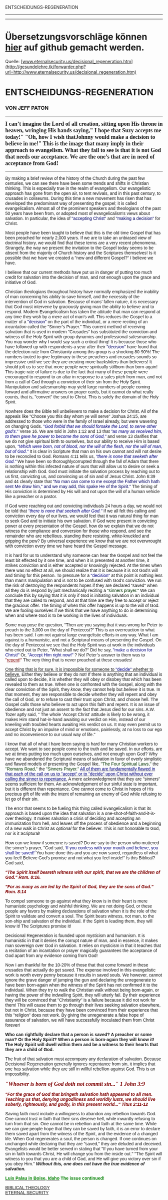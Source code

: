 <!--t ENTSCHEIDUNGS-REGENERATION - in Arbeit (0% übersetzt) t-->
<!--d d-->

ENTSCHEIDUNGS-REGENERATION

- - - 
- - -

# Übersetzungsvorschläge können [hier](https://github.com/gesundelehre/gesundelehre_translate/blob/master/content/eternalsecurity.us/entscheidungs-regeneration.md) auf github gemacht werden.

Quelle: [www.eternalsecurity.us/decisional_regeneration.htm](http://gesundelehre.tk/forwarder.php?url=http://www.eternalsecurity.us/decisional_regeneration.htm)


# ENTSCHEIDUNGS-REGENERATION
### VON JEFF PATON

* * *

**<font size="4"><span style="font-family: Comic Sans MS;">I can’t imagine the Lord of all creation, sitting upon His throne in heaven, wringing His hands saying," I hope that Suzy accepts me today!" "Oh, how I wish thatJohnny would make a decision to believe in me!" This is the image that many imply in their approach to evangelism. What they fail to see is that it is not God that needs our acceptance. We are the one’s that are in need of acceptance from God!</span></font>**

* * *
<font face="Arial">

By making a brief review of the history of the Church during the past few centuries, we can see there have been some trends and shifts in Christian thinking. This is especially true in the realm of evangelism. Our evangelistic approach has gone from the open air, to tent revivals, and in this past century, to crusades in coliseums. During this time a new movement has risen that has developed the predominant way of presenting the gospel; it is called evangelicalism. Almost all of the prominent speakers and theologians of the past 50 years have been from, or adopted most of evangelicalism's views about salvation. In particular, the idea of <font color="#000066">"accepting Christ"</font> and <font color="#000066">"making a decision"</font> for Christ. 

Most people have been taught to believe that this is the old time Gospel that has been preached for nearly 2,000 years. If we are to take an unbiased view of doctrinal history, we would find that these terms are a very recent phenomena. Strangely, the way we present the invitation to the Gospel today seems to be absent from the majority of Church history and the Scriptures themselves! Is it possible that we have we created a "new and different Gospel?" I believe we have.

I believe that our current methods have put us in danger of putting too much credit for salvation into the decision of man, and not enough upon the grace and initiative of God.  

Christian theologians throughout history have normally emphasized the inability of man concerning his ability to save himself, and the necessity of the intervention of God in salvation. Because of mans’ fallen nature, it is necessary that God must intervene by graciously giving man the ability to believe and to respond. Modern Evangelicalism has taken the attitude that man can respond at any time they wish by a mere act of man’s will. This reduces the Gospel to a matter of a <font color="#000066">"decision"</font> on the part of the individual, or a mere reciting of an _incantation_ called the "Sinner’s Prayer." This current method of receiving salvation that is used in modern "Crusades" has substituted the conviction and witness of the Holy Spirit with group dynamics and professional salesmanship. You may wonder why I would say such a critical thing! It is because those who have followed up with respondents a year after their <font color="#000066">"decision"</font> have found that the defection rate from Christianity among this group is a shocking 80-90%! The numbers touted to give legitimacy to these preachers and crusades sounds so impressive until we see they are creating more backsliders than believers! It should jolt us to see that more people were spiritually stillborn than born-again! This tragic rate of failure is due to the fact that many of these people were encouraged to respond to an altar in response to a sales pitch from man, and not from a call of God through a conviction of their sin from the Holy Spirit. Manipulation and salesmanship may yield large numbers of people coming forward and affirmative answers on prayer cards, but it cannot do what really counts, that is, "convert" the soul to Christ. This is solely the domain of the Holy Spirit.

Nowhere does the Bible tell unbelievers to make a decision for Christ. All of the appeals like "Choose you this day whom ye will serve" Joshua 24:15, are addressed to those who were in the family of Israel already, but were wavering on changing Gods. <font color="#000080">"_God forbid that we should forsake the Lord, to serve other god’s_."</font> Verse 16\. We are told in John 1:12 and 13 that <font color="#000080">_"as many as received him, to them gave he power to become the sons of God,"_</font> and verse 13 clarifies that we do not give spiritual birth to ourselves, but our ability to receive Him is based upon, _<font color="#000080">"Which were born, not of blood, nor the will of the flesh, nor the will of man, but of God."</font>_ It is clear in Scripture that man on his own cannot and will not desire to be reconciled to God. Romans 4:11 tells us, <font color="#000080">_"there is none that seeketh after God."_</font> We have been so thoroughlycorrupted through the fall of Adam that there is nothing within this infected nature of ours that will allow us to desire or seek a relationship with God. God must initiate the salvation process by reaching out to us first, convicting us, and convincing us of sin and of Jesus Christ.  John 6:39 and 44 clearly state that <font color="#000066">"No man can come to me except the Father which hath sent Me draw him," and we may add, this spake He of the Spirit."</font> The timing of His conviction is determined by _His_ will and not upon the will of a human vehicle like a preacher or a pastor.

If God were reaching out and convicting individuals 24 hours a day, we would not be told that <font color="#000080">_"there is none that seeketh after God."_</font> If we all felt this calling and conviction every day of our lives, we would feel that it was natural thing for man to seek God and to initiate his own salvation. If God were present in convicting power at every presentation of the Gospel, how do we explain that we do not witness the compliance and conversion for those who respond, and see the remainder who are rebellious, standing there resisting, white-knuckled and gripping the pew? By universal experience we know that we are not overwrought with conviction every time we have heard the Gospel message.

It is hard for us to understand why someone can hear the Gospel and not feel the least bit effected by it one time, and when it is presented at another time, it strikes conviction and is either accepted or knowingly rejected. At the times when there was no effect at all, we should realize that it is because it is not God’s will and timing for this person. To pressure for a <font color="#000080">"decision"</font> at this point is nothing less than man’s manipulation and is not to be confused with God’s conviction. We run the risk of destroying the respondents hopes if they are declared "saved" when all they do is respond by just mechanically reciting a <font color="#003300">"sinners prayer."</font> We can conclude this by saying that it is only if God is initiating salvation in an individual that they are called to respond, and at that time are they free to accept or reject the gracious offer. The timing of when this offer happens is up to the will of God. We are fooling ourselves if we think that we have anything to do in determining when and where God is to be working in the lives of individuals.

Some may pose the question, "Then are you saying that it was wrong for Peter to preach to the 3,000 on the day of Pentecost?" This is an overreaction to what has been said. I am not against large evangelistic efforts in any way. What I am against is a humanistic, and not a Scriptural means of presenting the Gospel. On the day of Pentecost we see that the Holy Spirit was at work in the individuals who cried out to Peter, "What shall we do?" Did he say, <font color="#000080">"make a decision for Christ!"</font> Or, <font color="#000080">"Accept Him right now!"</font> ? No! Peter’s answer to them was to <font color="#800000">"<u>repent</u>!"</font> The very thing that is never preached at these crusades!

<u>One thing that is for sure, it is impossible for someone to <font color="#000080">"decide"</font> whether to believe.</u> Either they believe or they do not! If there is anything that an individual is called upon to decide, it is whether they will obey or disobey that which has been revealed to them as true. When one is confronted with the Gospel, along with the clear conviction of the Spirit, they _know,_ they cannot help but _believe_ it is true. In that moment, they are responsible to decide whether they will repent and obey the call of God, or to refuse to cast their trust upon Christ, and choose hell. The Gospel calls those who believe to act upon this faith and repent. It is an issue of obedience and not just an assent to the _fact_ that Jesus died for our sins. A.W. Tozer aptly said, " The whole ‘Accept Christ’ attitude is likely to be wrong, it makes Him stand hat-in-hand awaiting our verdict on Him, instead of our kneeling with troubled hearts awaiting His verdict on us. It may even permit us to accept Christ by an impulse of mind or emotions, painlessly, at no loss to our ego and no inconvenience to our usual way of life."

I know that all of what I have been saying is hard for many Christian workers to accept. We want to see people come to the truth and be saved. In our efforts, are we at times putting too much upon ourselves, and not enough upon God? Why have we abandoned the Scriptural means of salvation in favor of overly simplistic and flawed models of presenting the Gospel like, <font color="#003300">"The Four Spiritual Laws,"</font> the <font color="#003300">"Romans Road,"</font> the <font color="#003300">"Sinners Prayer."</font> <u><font color="#000080">All of them are fundamentally flawed in that each of the call on us to "accept" or to "decide" upon Christ without ever calling the sinner to repentance.</font></u> A mere acknowledgment that they are "sinners" seems sufficient for them. An acknowledgement of our sinful state is important, but it is different than repentance. One cannot come to Christ in hopes of His precious gift of life with the intent of remaining an enemy of God while refusing to let go of their sin.

The error that seems to be fueling this thing called Evangelicalism is that its approach is based upon the idea that salvation is a one-shot-of-faith-and-it-is-over theology. It makes salvation a crisis of deciding and accepting an immunization from hell, and leaves off the process of obedience and a beginning of a new walk in Christ as _optional_ for the believer. This is not honorable to God, nor is it Scriptural! 

How can we know if someone is saved? Do we say to the person who muttered the sinner’s prayer, "God said, <font color="#000080">‘If you confess with your mouth and believe, you shall be saved!’</font> You have done this and you are now saved, regardless of what you feel! Believe God’s promise and not what you feel inside!" Is this Biblical? God said,

<font color="#800000">**_"The Spirit itself beareth witness with our spirit, that we are the children of God."  Rom. 8:16.</font>_**

<font color="#800000"> **_"For as many as are led by the Spirit of God, they are the sons of God." Rom. 8:14_**</font>

To compel someone to go against what they know is in their heart is mere humanistic psychology and wishful thinking. We are not doing God, or these people any favors by making declarations of salvation when it is the role of the Spirit to validate and convert a soul. The Spirit bears witness, not man, to the son-ship and salvation of the individual. If the Spirit is leading them, they will know it! The Scriptures promise it!

Decisional Regeneration is founded upon mysticism and humanism. It is humanistic in that it denies the corrupt nature of man, and in essence, it makes man sovereign over God in salvation. It relies on mysticism in that it teaches that a recitation of an incantation or prayer magically guarantees the acceptance of God apart from any evidence coming from God!

Now I am thankful for the 10-20% of those that that come forward in these crusades that actually do get saved. The expense involved in this evangelistic work is worth every penny because it results in saved souls. We however, cannot ignore the grave danger of jumping the gun and declaring the unregenerate to have been born-again when the witness of the Spirit has not confirmed it to the individual. When they try to walk the Christian walk without being born-again, or having the power of the indwelling Spirit, they will utterly fail. By their experience they will be convinced that "Christianity" is a failure because it did not work for them! This will cause them to go through their lives seeking salvation elsewhere, but not in Christ, because they have been convinced from their experience that this "religion" does not work. By giving the unregenerate a false hope of assurance of salvation, we will have successfully inoculated them from Christ forever!

**Who can rightfully declare that a person is saved? A preacher or some man? Or the Holy Spirit? When a person is born-again they will know it! The Holy Spirit will dwell within them and be a witness to their hearts that they are a child of God.**

The fruit of that salvation must accompany any declaration of salvation. Because Decisional Regeneration generally ignores repentance from sin, it implies that one has salvation while they are still in willful rebellion against God. This is an impossibility.  

**_<font size="4" color="#800000" face="GarmdITC Bk BT">"Whoever is born of God doth not commit sin..." 1 John 3:9</font>_**

<font color="#800000">**_"For the grace of God that bringeth salvation hath appeared to all men. Teaching us that, denying ungodliness and worldly lusts, we should live soberly, righteously, and godly, in this present world..." Titus 2:11-12 </font>_**

Saving faith must include a willingness to abandon any rebellion towards God. One cannot trust in faith that their sins deserve hell, while inwardly refusing to turn from that sin. One cannot be in rebellion and faith at the same time. While we can give people hope that they can be saved by faith, it is an error to declare them saved apart from the witness of the Spirit, and the evidence of a changed life. When God regenerates a soul, the person is changed. If one continues on unchanged while declaring that they are "saved," they are deluded and deceived. Evangelists would be better served in stating that "If you have turned from your sin in faith towards Christ, He will change you from the inside out." "The Spirit will witness to you that you are a child of God, and He will give you victory over sin if you obey Him." **_Without this, one does not have the true evidence of salvation._**


**[<span style="color: green;">Luis Palau in Boise, Idaho</span>](http://gesundelehre.tk/forwarder.php?url=http://www.eternalsecurity.us/treasure_valley_festival_boise.htm)<span style="color: green;">  The issue continued!</span>**

[BIBLICAL THEOLOGY](http://gesundelehre.tk/forwarder.php?url=http://www.eternalsecurity.us/biblical_theology.htm)  
[ETERNAL SECURITY](http://gesundelehre.tk/forwarder.php?url=http://www.eternalsecurity.us/index.htm)

</font>